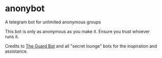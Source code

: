 
# anonybot

A telegram bot for unlimited anonymous groups

This bot is only as anonymous as you make it. Ensure you trust whoever runs it.

Credits to [The Guard Bot](https://github.com/thedevs-network/the-guard-bot)
and all "secret lounge" bots for the inspiration and assistance.
